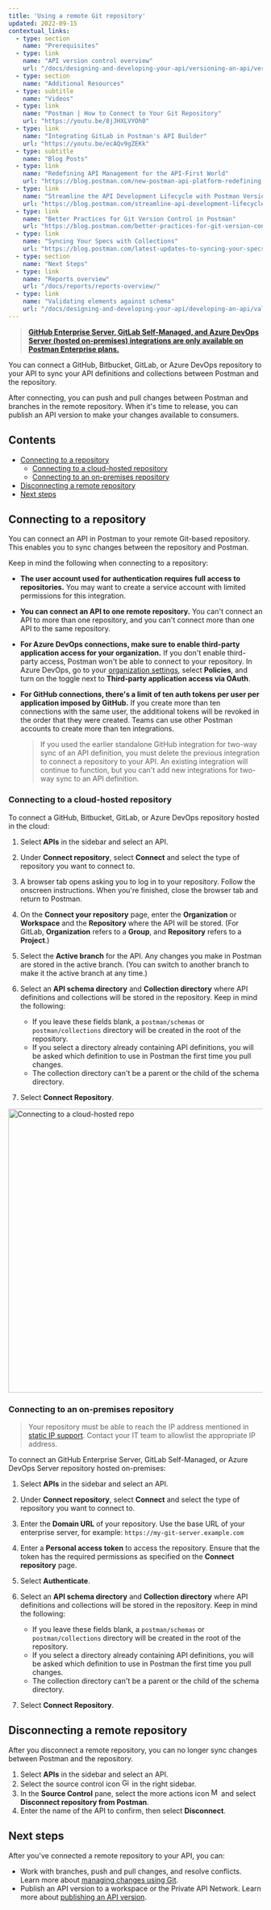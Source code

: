 ```yaml
---
title: 'Using a remote Git repository'
updated: 2022-09-15
contextual_links:
  - type: section
    name: "Prerequisites"
  - type: link
    name: "API version control overview"
    url: "/docs/designing-and-developing-your-api/versioning-an-api/versioning-an-api-overview/"
  - type: section
    name: "Additional Resources"
  - type: subtitle
    name: "Videos"
  - type: link
    name: "Postman | How to Connect to Your Git Repository"
    url: "https://youtu.be/8jJHXLVYOh0"
  - type: link
    name: "Integrating GitLab in Postman's API Builder"
    url: "https://youtu.be/ecAQv9gZEKk"
  - type: subtitle
    name: "Blog Posts"
  - type: link
    name: "Redefining API Management for the API-First World"
    url: "https://blog.postman.com/new-postman-api-platform-redefining-api-management-for-api-first-world"
  - type: link
    name: "Streamline the API Development Lifecycle with Postman Version Control"
    url: "https://blog.postman.com/streamline-api-development-lifecycle-with-postman-version-control/"
  - type: link
    name: "Better Practices for Git Version Control in Postman"
    url: "https://blog.postman.com/better-practices-for-git-version-control-in-postman/"
  - type: link
    name: "Syncing Your Specs with Collections"
    url: "https://blog.postman.com/latest-updates-to-syncing-your-specs-with-collections/"
  - type: section
    name: "Next Steps"
  - type: link
    name: "Reports overview"
    url: "/docs/reports/reports-overview/"
  - type: link
    name: "Validating elements against schema"
    url: "/docs/designing-and-developing-your-api/developing-an-api/validating-elements-against-schema/"
---
```


> __[GitHub Enterprise Server, GitLab Self-Managed, and Azure DevOps Server (hosted on-premises) integrations are only available on Postman Enterprise plans.](https://www.postman.com/pricing)__

You can connect a GitHub, Bitbucket, GitLab, or Azure DevOps repository to your API to sync your API definitions and collections between Postman and the repository.

After connecting, you can push and pull changes between Postman and branches in the remote repository. When it's time to release, you can publish an API version to make your changes available to consumers.

## Contents

* [Connecting to a repository](#connecting-to-a-repository)
    * [Connecting to a cloud-hosted repository](#connecting-to-a-cloud-hosted-repository)
    * [Connecting to an on-premises repository](#connecting-to-an-on-premises-repository)
* [Disconnecting a remote repository](#disconnecting-a-remote-repository)
* [Next steps](#next-steps)

## Connecting to a repository

You can connect an API in Postman to your remote Git-based repository. This enables you to sync changes between the repository and Postman.

Keep in mind the following when connecting to a repository:

* **The user account used for authentication requires full access to repositories.** You may want to create a service account with limited permissions for this integration.

* **You can connect an API to one remote repository.** You can't connect an API to more than one repository, and you can't connect more than one API to the same repository.

* **For Azure DevOps connections, make sure to enable third-party application access for your organization.** If you don't enable third-party access, Postman won't be able to connect to your repository. In Azure DevOps, go to your [organization settings](https://docs.microsoft.com/en-us/azure/devops/organizations/accounts/change-application-access-policies?view=azure-devops), select **Policies**, and turn on the toggle next to **Third-party application access via OAuth**.

* **For GitHub connections, there's a limit of ten auth tokens per user per application imposed by GitHub.** If you create more than ten connections with the same user, the additional tokens will be revoked in the order that they were created. Teams can use other Postman accounts to create more than ten integrations.

    > If you used the earlier standalone GitHub integration for two-way sync of an API definition, you must delete the previous integration to connect a repository to your API. An existing integration will continue to function, but you can't add new integrations for two-way sync to an API definition.

### Connecting to a cloud-hosted repository

To connect a GitHub, Bitbucket, GitLab, or Azure DevOps repository hosted in the cloud:

1. Select **APIs** in the sidebar and select an API.
1. Under **Connect repository**, select **Connect** and select the type of repository you want to connect to.
1. A browser tab opens asking you to log in to your repository. Follow the onscreen instructions. When you're finished, close the browser tab and return to Postman.
1. On the **Connect your repository** page, enter the **Organization** or **Workspace** and the **Repository** where the API will be stored. (For GitLab, **Organization** refers to a **Group**, and **Repository** refers to a **Project**.)
1. Select the **Active branch** for the API. Any changes you make in Postman are stored in the active branch. (You can switch to another branch to make it the active branch at any time.)
1. Select an **API schema directory** and **Collection directory** where API definitions and collections will be stored in the repository. Keep in mind the following:

    * If you leave these fields blank, a `postman/schemas` or `postman/collections` directory will be created in the root of the repository.
    * If you select a directory already containing API definitions, you will be asked which definition to use in Postman the first time you pull changes.
    * The collection directory can't be a parent or the child of the schema directory.

1. Select **Connect Repository**.

<img alt="Connecting to a cloud-hosted repo" src="https://assets.postman.com/postman-docs/v10/api-builder-remote-repo-v10.jpg" width ="562px"/>

### Connecting to an on-premises repository

<!--
> Use the [Postman desktop app](/docs/getting-started/installation-and-updates/) to connect to an on-premises Git repository. You can't use the [Postman web app](https://learning.postman.com/docs/getting-started/installation-and-updates/#using-the-postman-web-app).-->

> Your repository must be able to reach the IP address mentioned in [static IP support](/docs/integrations/intro-integrations/#static-ip-support). Contact your IT team to allowlist the appropriate IP address.

To connect an GitHub Enterprise Server, GitLab Self-Managed, or Azure DevOps Server repository hosted on-premises:

1. Select **APIs** in the sidebar and select an API.
1. Under **Connect repository**, select **Connect** and select the type of repository you want to connect to.
1. Enter the **Domain URL** of your repository. Use the base URL of your enterprise server, for example: `https://my-git-server.example.com`
1. Enter a **Personal access token** to access the repository. Ensure that the token has the required permissions as specified on the **Connect repository** page.
1. Select **Authenticate**.
1. Select an **API schema directory** and **Collection directory** where API definitions and collections will be stored in the repository. Keep in mind the following:

    * If you leave these fields blank, a `postman/schemas` or `postman/collections` directory will be created in the root of the repository.
    * If you select a directory already containing API definitions, you will be asked which definition to use in Postman the first time you pull changes.
    * The collection directory can't be a parent or the child of the schema directory.

1. Select **Connect Repository**.

## Disconnecting a remote repository

After you disconnect a remote repository, you can no longer sync changes between Postman and the repository.

1. Select **APIs** in the sidebar and select an API.
1. Select the source control icon <img alt="Git branch icon" src="https://assets.postman.com/postman-docs/icon-source-control.jpg#icon" width="16px"/> in the right sidebar.
1. In the **Source Control** pane, select the more actions icon <img alt="More actions icon" src="https://assets.postman.com/postman-docs/icon-more-actions-v9.jpg#icon" width="16px"> and select **Disconnect repository from Postman**.
1. Enter the name of the API to confirm, then select **Disconnect**.

## Next steps

After you've connected a remote repository to your API, you can:

* Work with branches, push and pull changes, and resolve conflicts. Learn more about [managing changes using Git](/docs/designing-and-developing-your-api/versioning-an-api/managing-git-changes/).
* Publish an API version to a workspace or the Private API Network. Learn more about [publishing an API version](/docs/designing-and-developing-your-api/versioning-an-api/api-versions/).
